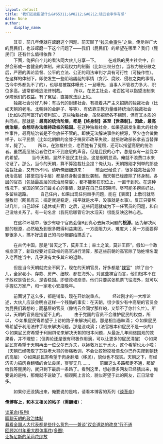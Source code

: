 ```yaml
---
layout: default
title: '我们还能指望什么&#65311;&#8212;&#8212;钱云会事件有感'
date: None
author:
    display_name: 
---
```


　　其实，前几年俺就在琢磨这个问题。前天聊了“[钱云会事件](https://program-think.blogspot.com/2011/01/qian-yunhui.html)”之后，俺觉得广大的屁民们，也该琢磨一下这个问题了——我们（屁民们）的希望在哪里？我们（屁民们）还有什么值得依靠？  
　　下面，俺把自个儿的看法同大伙儿分享一下。 　　在成熟的民主社会中，自然会形成一套健全的体制，来实现权力的制衡（比如三权分立）。当权力被分散之后，严密的舆论监督、公平的立法、公正的司法审判才具有可行性（可操作性）。在这样的体制下，即使发生一些阴暗龌龊的事情（贪污、腐败、侵权之类的事情，古今中外都免不了的），也容易被媒体曝光；一旦曝光，当事人不管权力多大、职位多高，通常都难逃法律制裁。 　　所以，在民主社会，老百姓可以指望法制来保障他们的权益。有了冤屈，直接就法庭上见。  
　　独裁社会分好几种：有古代的封建社会、有挂着共产主义招牌的独裁社会（比如天朝的老毛、北朝鲜的金胖子、等等）、有依靠宗教力量维持统治的独裁社会（比如以前阿富汗的塔利班）。这些独裁社会，虽然招牌各不相同，但有其本质的共同点，那就是：**最高的统治阶层，都是【终身制】甚至【世袭制】。因此，最高统治层，会想尽办法维持政权的稳固**。在这种独裁社会，如果基层发生重大的社会性事件，最高统治者是不会放任不管的。即使无法解决事件的根源，至少也会做做样子，以平民愤（比如北朝鲜的金胖子搞货币改革失败，就把财政部长拿去当替罪羊，毙了）。 　　所以，在独裁社会，老百姓有了冤屈，还可以指望高层的统治者。虽然高层统治者往往听不到底层的声音，但是屁民的心中，总是存有一丝侥幸的希望。 　　当今天朝，显然不是民主社会。这是很明显滴，俺就不浪费口水来论证了。那么，当今的天朝，算不算独裁社会捏？俺认为，天朝跟刚才列举的那些独裁社会，又有所不同。请听俺细细道来： 　　前面已经说了，很多独裁社会的统治高层（甚至包括中层）都是终身制设置世袭制。而天朝已经废除了终身制。各层的官员（包括最高层的政治局常委），都不能赖在职位上，一直干到死。在这种情况下，党国的官员们最关心的事情，就是在自己任职期间，尽可能多捞些好处，多留些退路。 　　自己任内，如果出现任何棘手问题，能在【表面】上敷衍就尽量敷衍（网民有云：搞定就是稳定，摆平就是水平，没事就是本事）。反正只要熬过几年，自己卸任（退休或升官）之后，这些问题就成为下一任官员的问题，和自己没啥关系了。有一句名言（我死后哪管它洪水滔天）很能反映这种心态。

　　在这种环境中，很少有哪个官员会傻B到真心去解决问题的**根源**。因为解决问题的根源，必然触及到很多既得利益集团。一方面阻力大、难度大；另一方面要得罪很多人，搞不好连自己的乌纱帽都给搞丢了。

　　在古代中国，那是“普天之下，莫非王土；率土之滨，莫非王臣”。假如一个政权崩溃了，新政权要对旧政权的高官进行清算，那这些前朝的高官除了隐姓埋名混入老百姓当中，几乎没有太多其它的退路。

　　但是当今天朝就完全不同了。现在的天朝官员，好多都是"[裸官](https://zh.wikipedia.org/wiki/%E8%A3%B8%E5%AE%98)"（除了自个儿，全家老小、存款、房产、细软、都在海外）。对这些裸官而言，他们根本不在于政权是否长久、是否稳固。即便政权崩溃，他们只要买张机票飞往海外，就可以手握亿万家产，和一家老小安度晚年。

　　前面说了这么多，都是铺垫，现在开始说重点。 　　经过刚才的一大堆论述，大伙儿应该会明白这样一个残酷的事实：在天朝，很少很少有中高层的官员会为屁民们着想的；而基层的官员（像钱云会同学那样的，又帮不了你什么忙）。所以，天朝的官员是指望不上的。 　　由于党国的官员不会维护屁民的权益，所以， ◇如果屁民寄希望于上访的路子来解决问题，那是相当愚昧滴； ◇如果屁民寄希望于利用法律手段来解决问题，那是没戏滴；（法官根本和屁民不是一伙的） ◇如果屁民寄希望于利用舆论来解决天朝的根本问题，从最近几年网络围观的效果看，并不理想；（但舆论还是很有积极作用滴，可以让更多的屁民清醒） ◇如果屁民寄希望于天朝再出一位戈尔巴乔夫，以拯救万民于水火，这个希望也太小啦；（天朝已经吸取了苏联老大哥的惨痛教训，不会让狡猾狡猾滴戈尔巴乔夫爬到朝廷的高层） ◇如果屁民寄希望于肉身翻墙（移民），貌似也不现实。天朝之下，有经济实力搞肉身翻墙的合法良民，寥寥无几 ...... 　　前面这么多路都走不通，那留给我等屁民的，就只剩下最后一条路了。看到这里，想必很多网友已经猜出来，俺要说的是啥，那俺就不说破了。细观网上言论，貌似寄望于此的网友，正日渐增多。

　　如果你还没猜出来，俺要说的是啥，请看本博客的系列《[谈革命](https://program-think.blogspot.com/2011/12/revolution-0.html)》

**俺博客上，和本文相关的帖子（需翻墙）**：

  
[谈革命(系列)](https://program-think.blogspot.com/2011/12/revolution-0.html)  
[聊聊天朝的政治体制](https://program-think.blogspot.com/2012/07/form-of-government-in-china.html)  
[看看全国人大代表都是些什么货色——兼谈"议会道路的改良"行不通](https://program-think.blogspot.com/2012/03/national-people-congress.html)  
[回顾2011年重大群体事件(多图)](https://program-think.blogspot.com/2012/01/2011-mass-incidents.html)  
[让拆尼斯的茉莉花绽放](https://program-think.blogspot.com/2011/02/jasmine-revolution-227-notice.html)


